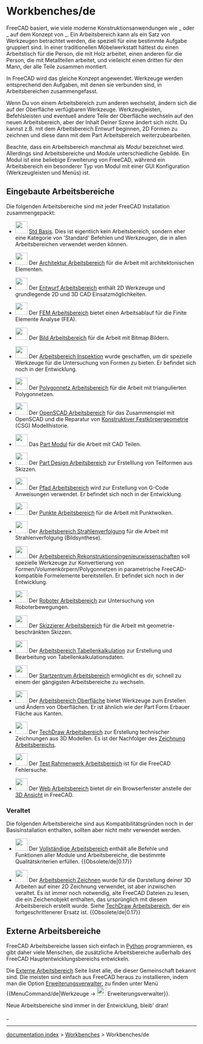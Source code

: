 # Workbenches/de
FreeCAD basiert, wie viele moderne Konstruktionsanwendungen wie _ oder _ auf dem Konzept von _. Ein Arbeitsbereich kann als ein Satz von Werkzeugen betrachtet werden, die speziell für eine bestimmte Aufgabe gruppiert sind. In einer traditionellen Möbelwerkstatt hättest du einen Arbeitstisch für die Person, die mit Holz arbeitet, einen anderen für die Person, die mit Metallteilen arbeitet, und vielleicht einen dritten für den Mann, der alle Teile zusammen montiert.

In FreeCAD wird das gleiche Konzept angewendet. Werkzeuge werden entsprechend den Aufgaben, mit denen sie verbunden sind, in Arbeitsbereichen zusammengefasst.

Wenn Du von einem Arbeitsbereich zum anderen wechselst, ändern sich die auf der Oberfläche verfügbaren Werkzeuge. Werkzeugleisten, Befehlsleisten und eventuell andere Teile der Oberfläche wechseln auf den neuen Arbeitsbereich, aber der Inhalt Deiner Szene ändert sich nicht. Du kannst z.B. mit dem Arbeitsbereich Entwurf beginnen, 2D Formen zu zeichnen und diese dann mit dem Part Arbeitsbereich weiterzubearbeiten.

Beachte, dass ein Arbeitsbereich manchmal als *Modul* bezeichnet wird. Allerdings sind Arbeitsbereiche und Module unterschiedliche Gebilde. Ein Modul ist eine beliebige Erweiterung von FreeCAD, während ein Arbeitsbereich ein besonderer Typ von Modul mit einer GUI Konfiguration (Werkzeugleisten und Menüs) ist.

## Eingebaute Arbeitsbereiche 

Die folgenden Arbeitsbereiche sind mit jeder FreeCAD Installation zusammengepackt:

-   <img alt="" src=images/Freecad.svg  style="width:32px;"> [Std Basis](Std_Base/de.md). Dies ist eigentlich kein Arbeitsbereich, sondern eher eine Kategorie von \'Standard\' Befehlen und Werkzeugen, die in allen Arbeitsbereichen verwendet werden können.

-   <img alt="" src=images/Workbench_Arch.svg  style="width:32px;"> Der [Architektur Arbeitsbereich](Arch_Workbench/de.md) für die Arbeit mit architektonischen Elementen.

-   <img alt="" src=images/Workbench_Draft.svg  style="width:32px;"> Der [Entwurf Arbeitsbereich](Draft_Workbench/de.md) enthält 2D Werkzeuge und grundlegende 2D und 3D CAD Einsatzmöglichkeiten.

-   <img alt="" src=images/Workbench_FEM.svg  style="width:32px;"> Der [FEM Arbeitsbereich](FEM_Workbench/de.md) bietet einen Arbeitsablauf für die Finite Elemente Analyse (FEA).

-   <img alt="" src=images/Workbench_Image.svg  style="width:32px;"> Der [Bild Arbeitsbereich](Image_Workbench/de.md) für die Arbeit mit Bitmap Bildern.

-   <img alt="" src=images/Workbench_Inspection.svg  style="width:32px;"> Der [Arbeitsbereich Inspektion](Inspection_Workbench/de.md) wurde geschaffen, um dir spezielle Werkzeuge für die Untersuchung von Formen zu bieten. Er befindet sich noch in der Entwicklung.

-   <img alt="" src=images/Workbench_Mesh.svg  style="width:32px;"> Der [Polygonnetz Arbeitsbereich](Mesh_Workbench/de.md) für die Arbeit mit triangulierten Polygonnetzen.

-   <img alt="" src=images/Workbench_OpenSCAD.svg  style="width:32px;"> Der [OpenSCAD Arbeitsbereich](OpenSCAD_Workbench/de.md) für das Zusammenspiel mit OpenSCAD und die Reparatur von [Konstruktiver Festkörpergeometrie](constructive_solid_geometry/de.md) (CSG) Modellhistorie.

-   <img alt="" src=images/Workbench_Part.svg  style="width:32px;"> Das [Part Modul](Part_Workbench/de.md) für die Arbeit mit CAD Teilen.

-   <img alt="" src=images/Workbench_PartDesign.svg  style="width:32px;"> Der [Part Design Arbeitsbereich](PartDesign_Workbench/de.md) zur Erstelllung von Teilformen aus Skizzen.

-   <img alt="" src=images/Workbench_Path.svg  style="width:32px;"> Der [Pfad Arbeitsbereich](Path_Workbench/de.md) wird zur Erstellung von G-Code Anweisungen verwendet. Er befindet sich noch in der Entwicklung.

-   <img alt="" src=images/Workbench_Points.svg  style="width:32px;"> Der [Punkte Arbeitsbereich](Points_Workbench/de.md) für die Arbeit mit Punktwolken.

-   <img alt="" src=images/Workbench_Raytracing.svg  style="width:32px;"> Der [Arbeitsbereich Strahlenverfolgung](Raytracing_Workbench/de.md) für die Arbeit mit Strahlenverfolgung (Bildsynthese).

-   <img alt="" src=images/Workbench_Reverse_Engineering.svg  style="width:32px;"> Der [Arbeitsbereich Rekonstruktionsingenieurwissenschaften](Reverse_Engineering_Workbench/de.md) soll spezielle Werkzeuge zur Konvertierung von Formen/Volumenkörpern/Polygonnetzen in parametrische FreeCAD-kompatible Formelemente bereitstellen. Er befindet sich noch in der Entwicklung.

-   <img alt="" src=images/Workbench_Robot.svg  style="width:32px;"> Der [Roboter Arbeitsbereich](Robot_Workbench/de.md) zur Untersuchung von Roboterbewegungen.

-   <img alt="" src=images/Workbench_Sketcher.svg  style="width:32px;"> Der [Skizzierer Arbeitsbereich](Sketcher_Workbench/de.md) für die Arbeit mit geometrie-beschränkten Skizzen.

-   <img alt="" src=images/Workbench_Spreadsheet.svg  style="width:32px;"> Der [Arbeitsbereich Tabellenkalkulation](Spreadsheet_Workbench/de.md) zur Erstellung und Bearbeitung von Tabellenkalkulationsdaten.

-   <img alt="" src=images/Workbench_Start.svg  style="width:32px;"> Der [Startzentrum Arbeitsbereich](Start_Workbench/de.md) ermöglicht es dir, schnell zu einem der gängigsten Arbeitsbereiche zu wechseln.

-   <img alt="" src=images/Workbench_Surface.svg  style="width:32px;"> Der [Arbeitsbereich Oberfläche](Surface_Workbench/de.md) bietet Werkzeuge zum Erstellen und Ändern von Oberflächen. Er ist ähnlich wie der Part Form Erbauer Fläche aus Kanten.

-   <img alt="" src=images/Workbench_TechDraw.svg  style="width:32px;"> Der [TechDraw Arbeitsbereich](TechDraw_Workbench/de.md) zur Erstellung technischer Zeichnungen aus 3D Modellen. Es ist der Nachfolger des [Zeichnung Arbeitsbereichs](Drawing_Workbench/de.md).

-   <img alt="" src=images/Workbench_Test.svg  style="width:32px;"> Der [Test Rahmenwerk Arbeitsbereich](Testing/de.md) ist für die FreeCAD Fehlersuche.

-   <img alt="" src=images/Workbench_Web.svg  style="width:32px;"> Der [Web Arbeitsbereich](Web_Workbench/de.md) bietet dir ein Browserfenster anstelle der [3D Ansicht](3D_view/de.md) in FreeCAD.

### Veraltet

Die folgenden Arbeitsbereiche sind aus Kompatibilitätsgründen noch in der Basisinstallation enthalten, sollten aber nicht mehr verwendet werden.

-   <img alt="" src=images/Workbench_Complete.svg  style="width:32px;"> Der [Vollständige Arbeitsbereich](Complete_Workbench/de.md) enthält alle Befehle und Funktionen aller Module und Arbeitsbereiche, die bestimmte Qualitätskriterien erfüllen. {{Obsolete/de|0.17}}

-   <img alt="" src=images/Workbench_Drawing.svg  style="width:32px;"> Der [Arbeitsbereich Zeichnen](Drawing_Workbench/de.md) wurde für die Darstellung deiner 3D Arbeiten auf einer 2D Zeichnung verwendet, ist aber inzwischen veraltet. Es ist immer noch notwendig, alte FreeCAD Dateien zu lesen, die ein Zeichenobjekt enthalten, das ursprünglich mit diesem Arbeitsbereich erstellt wurde. Siehe [TechDraw Arbeitsbereich](TechDraw_Workbench/de.md), der ein fortgeschrittenerer Ersatz ist. {{Obsolete/de|0.17}}

## Externe Arbeitsbereiche 

FreeCAD Arbeitsbereiche lassen sich einfach in [Python](Python/de.md) programmieren, es gibt daher viele Menschen, die zusätzliche Arbeitsbereiche außerhalb des FreeCAD Hauptentwicklungsbereichs entwickeln.

Die [Externe Arbeitsbereich](external_workbenches/de.md) Seite listet alle, die dieser Gemeinschaft bekannt sind. Die meisten sind einfach aus FreeCAD heraus zu installieren, indem man die Option [Erweiterungsverwalter](Std_AddonMgr/de.md), zu finden unter Menü {{MenuCommand/de|Werkzeuge → <img src="images/Std_AddonMgr.svg" width=24px> Erweiterungsverwalter}}.

Neue Arbeitsbereiche sind immer in der Entwicklung, bleib\' dran!







_

---
[documentation index](../README.md) > [Workbenches](Category_Workbenches.md) > Workbenches/de
